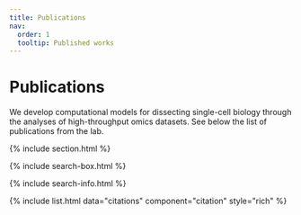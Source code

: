 ```yaml
---
title: Publications
nav:
  order: 1
  tooltip: Published works
---
```


# <i class="fas fa-book-open"></i>Publications

We develop computational models for dissecting single-cell biology through the analyses of high-throughput omics datasets. See below the list of publications from the lab. 

{% include section.html %}

{% include search-box.html %}

{% include search-info.html %}

{% include list.html data="citations" component="citation" style="rich" %}
